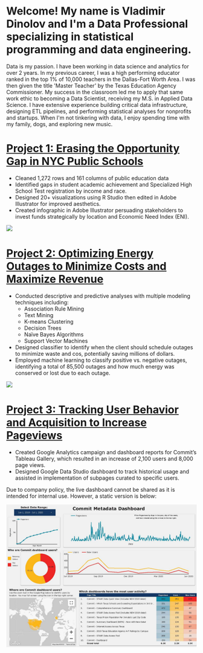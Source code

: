 # Welcome! My name is Vladimir Dinolov and I'm a Data Professional specializing in statistical programming and data engineering. 
Data is my passion. I have been working in data science and analytics for over 2 years. In my previous career, I was a high performing educator ranked in the top 1% of 10,000 teachers in the Dallas-Fort Worth Area. I was then given the title 'Master Teacher' by the Texas Education Agency Commissioner. My success in the classroom led me to apply that same work ethic to becoming a Data Scientist, receiving my M.S. in Applied Data Science. I have extensive experience building critical data infrastructure, designing ETL pipelines, and performing statistical analyses for nonprofits and startups. When I'm not tinkering with data, I enjoy spending time with my family, dogs, and exploring new music.

# [Project 1: Erasing the Opportunity Gap in NYC Public Schools](https://github.com/vladimir-dinolov/NYDOE.git)
* Cleaned 1,272 rows and 161 columns of public education data
* Identified gaps in student academic achievement and Specialized High School Test registration by income and race.
* Designed 20+ visualizations using R Studio then edited in Adobe Illustrator for improved aesthetics.
* Created infographic in Adobe Illustrator persuading stakeholders to invest funds strategically by location and Economic Need Index (ENI). 

![](https://github.com/vladimir-dinolov/Portfolio/blob/main/images/Infographic.PNG)

# [Project 2: Optimizing Energy Outages to Minimize Costs and Maximize Revenue](https://github.com/vladimir-dinolov/Hydro.git)
* Conducted descriptive and predictive analyses with multiple modeling techniques including:
  * Association Rule Mining
  * Text Mining
  * K-means Clustering
  * Decision Trees
  * Naïve Bayes Algorithms
  * Support Vector Machines  
* Designed classifier to identify when the client should schedule outages to minimize waste and cos, potentially saving millions of dollars.  
* Employed machine learning to classify positive vs. negative outages, identifying a total of 85,500 outages and how much energy was conserved or lost due to each outage. 

![](https://github.com/vladimir-dinolov/Portfolio/blob/main/images/K-means%20Clusters.PNG?raw=true)

# [Project 3: Tracking User Behavior and Acquisition to Increase Pageviews](https://github.com/vladimir-dinolov/Google-Analytics.git)
* Created Google Analytics campaign and dashboard reports for Commit’s Tableau Gallery, which resulted in an increase of 2,100 users and 8,000 page views.
* Designed Google Data Studio dashboard to track historical usage and assisted in implementation of subpages curated to specific users. 


Due to company policy, the live dashboard cannot be shared as it is intended for internal use. However, a static version is below:

![](https://github.com/vladimir-dinolov/Data-Science-Portfolio/blob/main/images/Commit%20Meta%20Dashboard%20V4.jpg?raw=true)

